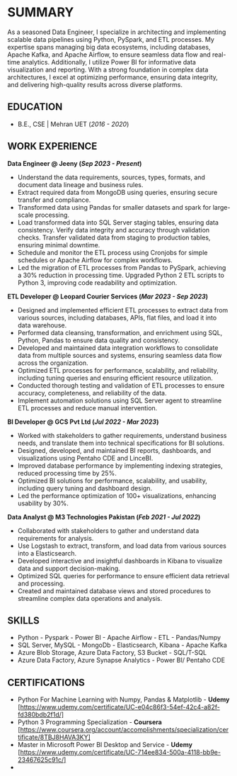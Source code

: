 # SUMMARY

As a seasoned Data Engineer, I specialize in architecting and implementing scalable data pipelines using Python, PySpark, and ETL processes. My expertise spans managing big data ecosystems, including databases, Apache Kafka, and Apache Airflow, to ensure seamless data flow and real-time analytics. Additionally, I utilize Power BI for informative data visualization and reporting. With a strong foundation in complex data architectures, I excel at optimizing performance, ensuring data integrity, and delivering high-quality results across diverse platforms.

## EDUCATION
- B.E., CSE | Mehran UET (_2016 - 2020_)

## WORK EXPERIENCE
**Data Engineer @ Jeeny (_Sep 2023 - Present_)**
- Understand the data requirements, sources, types, formats, and document data lineage and business rules.
-	Extract required data from MongoDB using queries, ensuring secure transfer and compliance.
-	Transformed data using Pandas for smaller datasets and spark for large-scale processing.
-	Load transformed data into SQL Server staging tables, ensuring data consistency. Verify data integrity and accuracy
through validation checks. Transfer validated data from staging to production tables, ensuring minimal downtime.
-	Schedule and monitor the ETL process using Cronjobs for simple schedules or Apache Airflow for complex workflows.
-	Led the migration of ETL processes from Pandas to PySpark, achieving a 30% reduction in processing time. Upgraded Python
2 ETL scripts to Python 3, improving code readability and optimization.

**ETL Developer @ Leopard Courier Services (_Mar 2023 - Sep 2023_)**
-	Designed and implemented efficient ETL processes to extract data from various sources, including databases, APIs, flat files, 
and load it into data warehouse.
-	Performed data cleansing, transformation, and enrichment using SQL, Python, Pandas to ensure data quality and consistency.
-	Developed and maintained data integration workflows to consolidate data from multiple sources and systems, ensuring 
seamless data flow across the organization.
-	Optimized ETL processes for performance, scalability, and reliability, including tuning queries and ensuring efficient 
resource utilization.
-	Conducted thorough testing and validation of ETL processes to ensure accuracy, completeness, and reliability of the data.
-	Implement automation solutions using SQL Server agent to streamline ETL processes and reduce manual intervention.

**BI Developer @ GCS Pvt Ltd (_Jul 2022 - Mar 2023_)**
-	Worked with stakeholders to gather requirements, understand business needs, and translate them into technical 
specifications for BI solutions.
-	Designed, developed, and maintained BI reports, dashboards, and visualizations using Pentaho CDE and LinceBI.
-	 Improved database performance by implementing indexing strategies, reduced processing time by 25%.
-	Optimized BI solutions for performance, scalability, and usability, including query tuning and dashboard design.
-	Led the performance optimization of 100+ visualizations, enhancing usability by 30%.

**Data Analyst @ M3 Technologies Pakistan (_Feb 2021 - Jul 2022_)**
-	Collaborated with stakeholders to gather and understand data requirements for analysis.
-	Use Logstash to extract, transform, and load data from various sources into a Elasticsearch.
-	Developed interactive and insightful dashboards in Kibana to visualize data and support decision-making.
-	Optimized SQL queries for performance to ensure efficient data retrieval and processing.
-	Created and maintained database views and stored procedures to streamline complex data operations and analysis.

## SKILLS
- Python - Pyspark - Power BI - Apache Airflow - ETL - Pandas/Numpy
-	SQL Server, MySQL - MongoDb - Elasticsearch, Kibana - Apache Kafka
-	Azure Blob Storage, Azure Data Factory, S3 Bucket - SQL/T-SQL
-	Azure Data Factory, Azure Synapse Analytics - Power BI/ Pentaho CDE

## CERTIFICATIONS
- Python For Machine Learning with Numpy, Pandas & Matplotlib - **Udemy** [https://www.udemy.com/certificate/UC-e04c86f3-54ef-42c4-a82f-fd380bdb2f1d/]
- Python 3 Programming Specialization - **Coursera** [https://www.coursera.org/account/accomplishments/specialization/certificate/8TBJ8HAVA3KY]
- Master in Microsoft Power BI Desktop and Service - **Udemy** [https://www.udemy.com/certificate/UC-714ee834-500a-4118-bb9e-23467625c91c/]
- 


